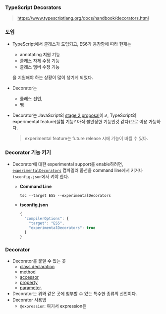 ### TypeScript Decorators

> https://www.typescriptlang.org/docs/handbook/decorators.html



### 도입

- TypeScript에서 클래스가 도입되고, ES6가 등장함에 따라 현재는 

  - annotating 지원 기능
  - 클래스 자체 수정 기능
  - 클래스 멤버 수정 기능

  을 지원해야 하는 상황이 많이 생기게 되었다.

- Decorator는
  - 클래스 선언,
  - 멤

- Decorator는 JavaScript의 [stage 2 proposal](https://github.com/tc39/proposal-decorators)이고, TypeScript의 experimental feature(실험 기능? 아직 불안정한 기능인것 같다)으로 이용 가능하다.

  >  experimental feature는 future release 시에 기능이 바뀔 수 있다.



### Decorator 기능 키기

- Decorator에 대한 experimental support를 enable하려면, [`experimentalDecorators`](https://www.typescriptlang.org/tsconfig#experimentalDecorators) 컴파일러 옵션을 command line에서 키거나 `tsconfig.json`에서 켜야 한다.

  - **Command Line**

    `tsc --target ES5 --experimentalDecorators`

  - **tsconfig.json**

    ```typescript
    {
      "compilerOptions": {
        "target": "ES5",
        "experimentalDecorators": true
      }
    }
    ```



### Decorator

- Decorator를 붙일 수 있는 곳
  - [class declaration](https://www.typescriptlang.org/docs/handbook/decorators.html#class-decorators)
  - [method](https://www.typescriptlang.org/docs/handbook/decorators.html#method-decorators) 
  - [accessor](https://www.typescriptlang.org/docs/handbook/decorators.html#accessor-decorators)
  - [property](https://www.typescriptlang.org/docs/handbook/decorators.html#property-decorators) 
  - [parameter](https://www.typescriptlang.org/docs/handbook/decorators.html#parameter-decorators). 
- Decorator는 위와 같은 곳에 첨부할 수 있는 특수한 종류의 선언이다.
- Decorator 사용법
  - `@expression`: 여기서 expression은 





